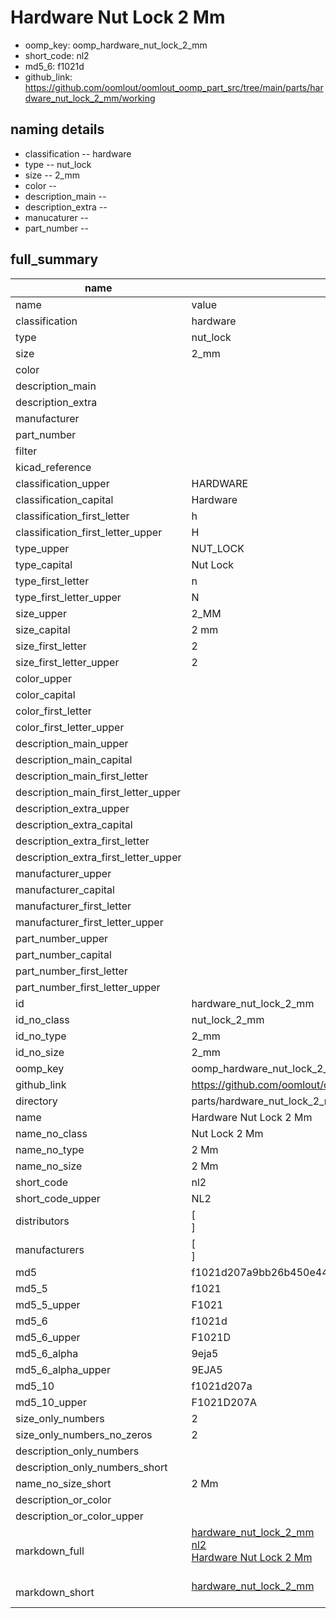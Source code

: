 # Hardware Nut Lock 2 Mm

  
* oomp_key: oomp_hardware_nut_lock_2_mm 
* short_code: nl2
* md5_6: f1021d  
* github_link: https://github.com/oomlout/oomlout_oomp_part_src/tree/main/parts/hardware_nut_lock_2_mm/working  
## naming details
* classification -- hardware
* type -- nut_lock
* size -- 2_mm
* color -- 
* description_main -- 
* description_extra -- 
* manucaturer -- 
* part_number -- 





## full_summary
| name | value | 
| --- | --- | 
| name | value | 
| classification | hardware | 
| type | nut_lock | 
| size | 2_mm | 
| color |  | 
| description_main |  | 
| description_extra |  | 
| manufacturer |  | 
| part_number |  | 
| filter |  | 
| kicad_reference |  | 
| classification_upper | HARDWARE | 
| classification_capital | Hardware | 
| classification_first_letter | h | 
| classification_first_letter_upper | H | 
| type_upper | NUT_LOCK | 
| type_capital | Nut Lock | 
| type_first_letter | n | 
| type_first_letter_upper | N | 
| size_upper | 2_MM | 
| size_capital | 2 mm | 
| size_first_letter | 2 | 
| size_first_letter_upper | 2 | 
| color_upper |  | 
| color_capital |  | 
| color_first_letter |  | 
| color_first_letter_upper |  | 
| description_main_upper |  | 
| description_main_capital |  | 
| description_main_first_letter |  | 
| description_main_first_letter_upper |  | 
| description_extra_upper |  | 
| description_extra_capital |  | 
| description_extra_first_letter |  | 
| description_extra_first_letter_upper |  | 
| manufacturer_upper |  | 
| manufacturer_capital |  | 
| manufacturer_first_letter |  | 
| manufacturer_first_letter_upper |  | 
| part_number_upper |  | 
| part_number_capital |  | 
| part_number_first_letter |  | 
| part_number_first_letter_upper |  | 
| id | hardware_nut_lock_2_mm | 
| id_no_class | nut_lock_2_mm | 
| id_no_type | 2_mm | 
| id_no_size | 2_mm | 
| oomp_key | oomp_hardware_nut_lock_2_mm | 
| github_link | https://github.com/oomlout/oomlout_oomp_part_src/tree/main/parts/hardware_nut_lock_2_mm/working | 
| directory | parts/hardware_nut_lock_2_mm | 
| name | Hardware Nut Lock 2 Mm | 
| name_no_class | Nut Lock 2 Mm | 
| name_no_type | 2 Mm | 
| name_no_size | 2 Mm | 
| short_code | nl2 | 
| short_code_upper | NL2 | 
| distributors | [<br>] | 
| manufacturers | [<br>] | 
| md5 | f1021d207a9bb26b450e44c8abdff3d3 | 
| md5_5 | f1021 | 
| md5_5_upper | F1021 | 
| md5_6 | f1021d | 
| md5_6_upper | F1021D | 
| md5_6_alpha | 9eja5 | 
| md5_6_alpha_upper | 9EJA5 | 
| md5_10 | f1021d207a | 
| md5_10_upper | F1021D207A | 
| size_only_numbers | 2 | 
| size_only_numbers_no_zeros | 2 | 
| description_only_numbers |  | 
| description_only_numbers_short |   | 
| name_no_size_short | 2 Mm | 
| description_or_color |   | 
| description_or_color_upper |   | 
| markdown_full | [hardware_nut_lock_2_mm](https://github.com/oomlout/oomlout_oomp_part_src/tree/main/parts/hardware_nut_lock_2_mm/working)<br>[nl2](https://github.com/oomlout/oomlout_oomp_part_src/tree/main/parts/hardware_nut_lock_2_mm/working)<br>[Hardware Nut Lock 2 Mm](https://github.com/oomlout/oomlout_oomp_part_src/tree/main/parts/hardware_nut_lock_2_mm/working)<br><br> | 
| markdown_short | [hardware_nut_lock_2_mm](https://github.com/oomlout/oomlout_oomp_part_src/tree/main/parts/hardware_nut_lock_2_mm/working)<br><br> | 
